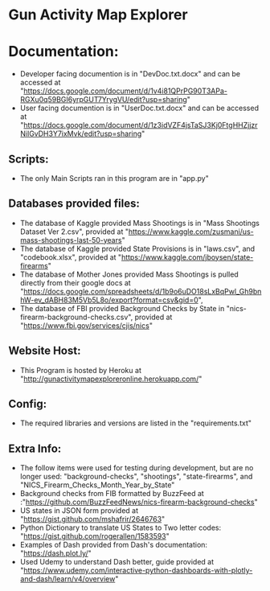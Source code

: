 # Gun Activity Map Explorer
# Documentation:
* Developer facing documention is in "DevDoc.txt.docx" and can be accessed at "https://docs.google.com/document/d/1v4i81QPrPG90T3APa-RGXu0q59BGI6yrpGUT7YrygVU/edit?usp=sharing"
* User facing documention is in "UserDoc.txt.docx" and can be accessed at "https://docs.google.com/document/d/1z3idVZF4jsTaSJ3Kj0FtgHHZjjzrNilGvDH3Y7ixMvk/edit?usp=sharing"
## Scripts:
* The only Main Scripts ran in this program are in "app.py"
## Databases provided files:
* The database of Kaggle provided Mass Shootings is in "Mass Shootings Dataset Ver 2.csv", provided at "https://www.kaggle.com/zusmani/us-mass-shootings-last-50-years"
* The database of Kaggle provided State Provisions is in "laws.csv", and "codebook.xlsx", provided at "https://www.kaggle.com/jboysen/state-firearms"
* The database of Mother Jones provided Mass Shootings is pulled directly from their google docs at "https://docs.google.com/spreadsheets/d/1b9o6uDO18sLxBqPwl_Gh9bnhW-ev_dABH83M5Vb5L8o/export?format=csv&gid=0",
* The database of FBI provided Background Checks by State in "nics-firearm-background-checks.csv", provided at "https://www.fbi.gov/services/cjis/nics"
## Website Host:
* This Program is hosted by Heroku at "http://gunactivitymapexploreronline.herokuapp.com/"
## Config:
* The required libraries and versions are listed in the "requirements.txt"
## Extra Info:
* The follow items were used for testing during development, but are no longer used: "background-checks", "shootings", "state-firearms", and "NICS_Firearm_Checks_Month_Year_by_State"
* Background checks from FIB formatted by BuzzFeed at :"https://github.com/BuzzFeedNews/nics-firearm-background-checks"
* US states in JSON form provided at "https://gist.github.com/mshafrir/2646763"
* Python Dictionary to translate US States to Two letter codes: "https://gist.github.com/rogerallen/1583593"
* Examples of Dash provided from Dash's documentation: "https://dash.plot.ly/"
* Used Udemy to understand Dash better, guide provided at "https://www.udemy.com/interactive-python-dashboards-with-plotly-and-dash/learn/v4/overview"
